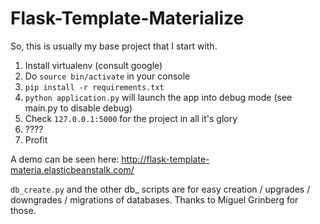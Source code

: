 Flask-Template-Materialize
====

So, this is usually my base project that I start with.

1. Install virtualenv (consult google)
2. Do `source bin/activate` in your console
3. `pip install -r requirements.txt`
4. `python application.py` will launch the app into debug mode (see main.py to disable debug)
5. Check `127.0.0.1:5000` for the project in all it's glory
6. ????
7. Profit


A demo can be seen here: http://flask-template-materia.elasticbeanstalk.com/


`db_create.py` and the other db_ scripts are for easy creation / upgrades / downgrades / migrations of databases.  Thanks to Miguel Grinberg for those.
